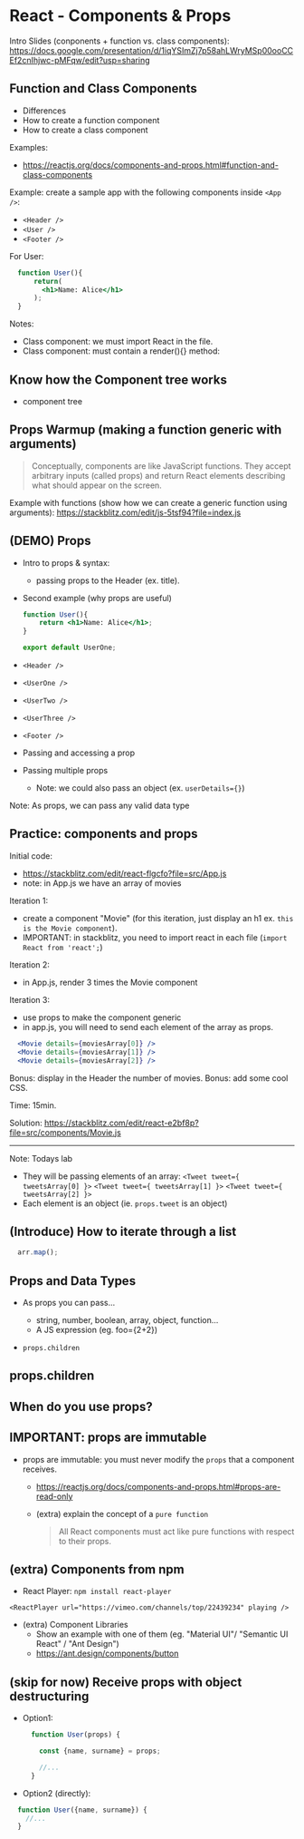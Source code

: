 

# React - Components & Props


<!-- 

Status: just some notes as a summary 

Notes:
- Some students find it difficult to remember how to pass & receive props (even after a few days).


@todo: prepare a basic exercise to practice Components + props.
  - create stackblitz
  - ask students to create a child component
  - pass info from parent to child
  - (extra) create grandchild & pass info to grandchild
  - (this can also be a good exercise to warm-up tomorrow)

-->


Intro Slides (conponents + function vs. class components): 
https://docs.google.com/presentation/d/1iqYSImZj7p58ahLWryMSp00ooCCEf2cnIhjwc-pMFqw/edit?usp=sharing

<!-- 
  @todo: 
  - add some code syntax to the slides (how to pass props when we render a component etc)
-->


## Function and Class Components

- Differences
- How to create a function component
- How to create a class component

Examples: 
- https://reactjs.org/docs/components-and-props.html#function-and-class-components


Example: create a sample app with the following components inside `<App />`:

- `<Header />`
- `<User />`
- `<Footer />`


For User:
```jsx
  function User(){
      return(
        <h1>Name: Alice</h1>
      );
  }
```


Notes:
- Class component: we must import React in the file.
- Class component: must contain a render(){} method:


## Know how the Component tree works
-  component tree 


## Props Warmup (making a function generic with arguments)


> Conceptually, components are like JavaScript functions. They accept arbitrary inputs (called props) and return React elements describing what should appear on the screen.

Example with functions (show how we can create a generic function using arguments): https://stackblitz.com/edit/js-5tsf94?file=index.js



## (DEMO) Props

- Intro to props & syntax:
  - passing props to the Header (ex. title).


- Second example (why props are useful)

  ```jsx
  function User(){
      return <h1>Name: Alice</h1>;
  }

  export default UserOne;
  ```


- `<Header />`
- `<UserOne />`
- `<UserTwo />`
- `<UserThree />`
- `<Footer />`



- Passing and accessing a prop
- Passing multiple props
  - Note: we could also pass an object (ex. `userDetails={}`)



Note: As props, we can pass any valid data type



## Practice: components and props

Initial code: 
- https://stackblitz.com/edit/react-flgcfo?file=src/App.js
-  note: in App.js we have an array of movies

Iteration 1: 
  - create a component "Movie" (for this iteration, just display an h1 ex. `this is the Movie component`).
  - IMPORTANT: in stackblitz, you need to import react in each file (`import React from 'react';`)

Iteration 2: 
  - in App.js, render 3 times the Movie component

Iteration 3: 
- use props to make the component generic
- in app.js, you will need to send each element of the array as props.

```jsx
  <Movie details={moviesArray[0]} />
  <Movie details={moviesArray[1]} />
  <Movie details={moviesArray[2]} />
```

Bonus: display in the Header the number of movies.
Bonus: add some cool CSS.


Time: 15min.


Solution: https://stackblitz.com/edit/react-e2bf8p?file=src/components/Movie.js



---

Note: Todays lab

- They will be passing elements of an array:
    `<Tweet tweet={ tweetsArray[0] }>`
    `<Tweet tweet={ tweetsArray[1] }>`
    `<Tweet tweet={ tweetsArray[2] }>`
- Each element is an object (ie. `props.tweet` is an object)





## (Introduce) How to iterate through a list

```jsx
  arr.map();
```



## Props and Data Types

- As props you can pass...
  - string, number, boolean, array, object, function... 
  - A JS expression (eg. foo={2+2})

- `props.children`


## props.children




## When do you use props?







## IMPORTANT: props are immutable

- props are immutable: you must never modify the `props` that a component receives.
  - https://reactjs.org/docs/components-and-props.html#props-are-read-only

  - (extra) explain the concept of a `pure function`
    > All React components must act like pure functions with respect to their props.




## (extra) Components from npm

- React Player:
`npm install react-player`

`<ReactPlayer url="https://vimeo.com/channels/top/22439234" playing />`

- (extra) Component Libraries
  - Show an example with one of them (eg. "Material UI"/ "Semantic UI React" / "Ant Design")
  - https://ant.design/components/button





## (skip for now) Receive props with object destructuring

  - Option1: 
    ```js
      function User(props) {

        const {name, surname} = props;

        //...
      }
    ```


  - Option2 (directly): 

  ```js
    function User({name, surname}) {
      //...
    }
  ```


